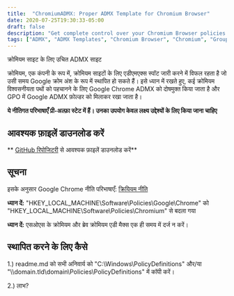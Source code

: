 ```yaml
---
title:  "ChromiumADMX: Proper ADMX Template for Chromium Browser"
date: 2020-07-25T19:30:33-05:00
draft: false
description: "Get complete control over your Chromium Browser policies with ChromiumADMX's modified Google Chrome ADMX templates reflecting the Chromium Browser's registry path for use with Group Policy management."
tags: ["ADMX", "ADMX Templates", "Chromium Browser", "Chromium", "Group Policy", "GPO", "Google Chrome ADMX templates", "ChromiumADMX", "Policy Definitions", "Registry Path", "Complete Control", "Testing Purposes", "GitHub Repository", "Software Policies", "Brave Browser", "Pre-Alpha State", "Installation Instructions", "Policy Management", "IT Security", "Enterprise"]
---
```


  क्रोमियम साइट के लिए उचित ADMX साइट  क्रोमियम, एक कंपनी के रूप में, क्रोमियम साइटों के लिए एडीएमएक्स स्पॉट जारी करने में विफल रहता है जो उसी समय Google क्रोम अंश के रूप में स्थापित हो सकते हैं। इसे ध्यान में रखते हुए, कई क्रोमियम विश्वसनीयता पथों को पहचानने के लिए Google Chrome ADMX को दोषमुक्त किया जाता है और GPO में Google ADMX फ़ोल्डर को मिलाकर रखा जाता है।  **ये नीतिगत परिभाषाएँ प्री-अल्फ़ा स्टेट में हैं। उनका उपयोग केवल लक्ष्य उद्देश्यों के लिए किया जाना चाहिए**  ## आवश्यक फ़ाइलें डाउनलोड करें  ** [GitHub रिपोजिटरी](https://github.com/simeononsecurity/ChromiumADMX) से आवश्यक फ़ाइलें डाउनलोड करें**  ## सूचना  इसके अनुसार Google Chrome नीति परिभाषाएँ: [क्रियियम नीति](https://www.chromium.org/administrators/policy-templates)  **ध्यान दें:** "HKEY_LOCAL_MACHINE\Software\Policies\Google\Chrome" को "HKEY_LOCAL_MACHINE\Software\Policies\Chromium\" से बदला गया  **ध्यान दें:** एसओएस के क्रोमियम और ब्रेव क्रोमियम एडी मैक्स एक ही समय में दर्ज न करें।  ## स्थापित करने के लिए कैसे  1.) readme.md को सभी अनिवार्य को "C:\Windows\PolicyDefinitions" और/या "\\\\domain.tld\domain\Policies\PolicyDefinitions" में कॉपी करें।  2.) लाभ?    